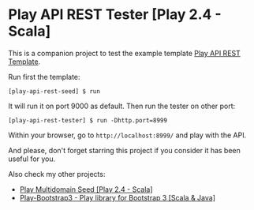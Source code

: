 # Play API REST Tester [Play 2.4 - Scala]

This is a companion project to test the example template [Play API REST Template](https://github.com/adrianhurt/play-api-rest-seed).

Run first the template:

    [play-api-rest-seed] $ run

It will run it on port 9000 as default. Then run the tester on other port:

    [play-api-rest-tester] $ run -Dhttp.port=8999

Within your browser, go to `http://localhost:8999/` and play with the API.

And please, don't forget starring this project if you consider it has been useful for you.


Also check my other projects:

* [Play Multidomain Seed [Play 2.4 - Scala]](https://github.com/adrianhurt/play-multidomain-seed)
* [Play-Bootstrap3 - Play library for Bootstrap 3 [Scala & Java]](http://play-bootstrap3.herokuapp.com)